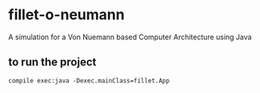 # fillet-o-neumann
A simulation for a Von Nuemann based Computer Architecture using Java



## to run the project 


```
compile exec:java -Dexec.mainClass=fillet.App
```
